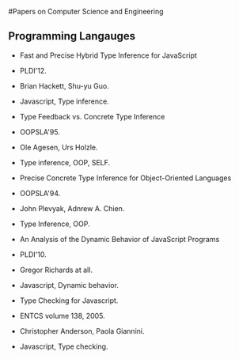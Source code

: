 #Papers on Computer Science and Engineering

## Programming Langauges

* Fast and Precise Hybrid Type Inference for JavaScript
 * PLDI'12.
 * Brian Hackett, Shu-yu Guo.
 * Javascript, Type inference.

* Type Feedback vs. Concrete Type Inference
 * OOPSLA'95.
 * Ole Agesen, Urs Holzle.
 * Type inference, OOP, SELF.
 
* Precise Concrete Type Inference for Object-Oriented Languages
 * OOPSLA'94.
 * John Plevyak, Adnrew A. Chien.
 * Type Inference, OOP.

* An Analysis of the Dynamic Behavior of JavaScript Programs
 * PLDI'10.
 * Gregor Richards at all.
 * Javascript, Dynamic behavior.

* Type Checking for Javascript.
 * ENTCS volume 138, 2005.
 * Christopher Anderson, Paola Giannini.
 * Javascript, Type checking.
